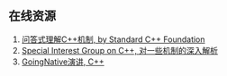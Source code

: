 ## 在线资源
1. [问答式理解C++机制, by Standard C++ Foundation](https://isocpp.org/wiki/faq)
2. [Special Interest Group on C++, 对一些机制的深入解析](https://sigcpp.github.io/)
3. [GoingNative演讲, C++](https://channel9.msdn.com/Events/GoingNative/2013/Don-t-Help-the-Compiler)

